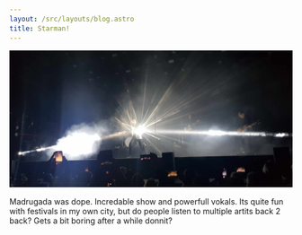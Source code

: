 ```yaml
---
layout: /src/layouts/blog.astro
title: Starman!
---
```


![img](/src/images/blog/starman.jpg)

Madrugada was dope. Incredable show and powerfull vokals. Its quite fun with festivals in my own city, but do people listen to multiple artits back 2 back? Gets a bit boring after a while donnit?